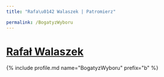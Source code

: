 ```yaml
---
title: "Rafa\u0142 Walaszek | Patromierz"

permalink: /BogatyzWyboru
---
```


# [Rafał Walaszek](https://patronite.pl/BogatyzWyboru)

{% include profile.md name="BogatyzWyboru" prefix="b" %}
